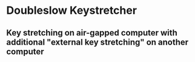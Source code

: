 # Doubleslow Keystretcher
## Key stretching on air-gapped computer with additional "external key stretching" on another computer
